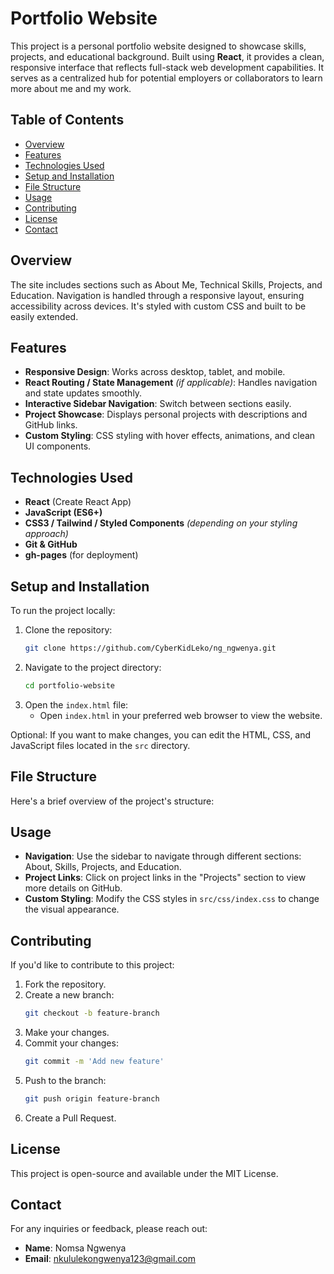 # Portfolio Website

This project is a personal portfolio website designed to showcase skills, projects, and educational background. Built using **React**, it provides a clean, responsive interface that reflects full-stack web development capabilities. It serves as a centralized hub for potential employers or collaborators to learn more about me and my work.

## Table of Contents
- [Overview](#overview)
- [Features](#features)
- [Technologies Used](#technologies-used)
- [Setup and Installation](#setup-and-installation)
- [File Structure](#file-structure)
- [Usage](#usage)
- [Contributing](#contributing)
- [License](#license)
- [Contact](#contact)

## Overview
The site includes sections such as About Me, Technical Skills, Projects, and Education. Navigation is handled through a responsive layout, ensuring accessibility across devices. It's styled with custom CSS and built to be easily extended.

## Features
- **Responsive Design**: Works across desktop, tablet, and mobile.
- **React Routing / State Management** *(if applicable)*: Handles navigation and state updates smoothly.
- **Interactive Sidebar Navigation**: Switch between sections easily.
- **Project Showcase**: Displays personal projects with descriptions and GitHub links.
- **Custom Styling**: CSS styling with hover effects, animations, and clean UI components.

## Technologies Used
- **React** (Create React App)
- **JavaScript (ES6+)**
- **CSS3 / Tailwind / Styled Components** *(depending on your styling approach)*
- **Git & GitHub**
- **gh-pages** (for deployment)

## Setup and Installation

To run the project locally:

1. Clone the repository:
   ```bash
   git clone https://github.com/CyberKidLeko/ng_ngwenya.git

2. Navigate to the project directory:
    ```bash
    cd portfolio-website
    ```
3. Open the `index.html` file:
   - Open `index.html` in your preferred web browser to view the website.

Optional: If you want to make changes, you can edit the HTML, CSS, and JavaScript files located in the `src` directory.

## File Structure
Here's a brief overview of the project's structure:

## Usage
- **Navigation**: Use the sidebar to navigate through different sections: About, Skills, Projects, and Education.
- **Project Links**: Click on project links in the "Projects" section to view more details on GitHub.
- **Custom Styling**: Modify the CSS styles in `src/css/index.css` to change the visual appearance.

## Contributing
If you'd like to contribute to this project:
1. Fork the repository.
2. Create a new branch:
    ```bash
    git checkout -b feature-branch
    ```
3. Make your changes.
4. Commit your changes:
    ```bash
    git commit -m 'Add new feature'
    ```
5. Push to the branch:
    ```bash
    git push origin feature-branch
    ```
6. Create a Pull Request.

## License
This project is open-source and available under the MIT License.

## Contact
For any inquiries or feedback, please reach out:

- **Name**: Nomsa Ngwenya
- **Email**: [nkululekongwenya123@gmail.com](mailto:nkululekongwenya123@gmail.com)
